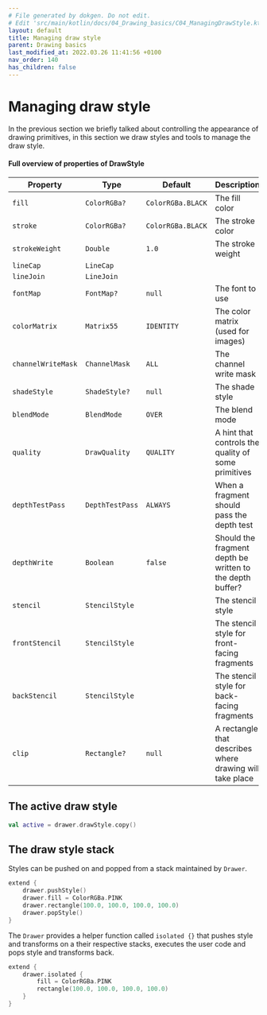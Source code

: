 ```yaml
---
# File generated by dokgen. Do not edit. 
# Edit 'src/main/kotlin/docs/04_Drawing_basics/C04_ManagingDrawStyle.kt' instead.
layout: default
title: Managing draw style
parent: Drawing basics
last_modified_at: 2022.03.26 11:41:56 +0100
nav_order: 140
has_children: false
---
```

 
# Managing draw style

In the previous section we briefly talked about controlling the appearance of drawing primitives, in this section we draw styles and tools to
manage the draw style.

#### Full overview of properties of DrawStyle

Property             | Type             | Default            | Description
---------------------|------------------|--------------------|-------------------
`fill`               | `ColorRGBa?`     | `ColorRGBa.BLACK`  | The fill color
`stroke`             | `ColorRGBa?`     | `ColorRGBa.BLACK`  | The stroke color
`strokeWeight`       | `Double`         | `1.0`              | The stroke weight
`lineCap`            | `LineCap`        |                    |
`lineJoin`           | `LineJoin`       |                    |
`fontMap`            | `FontMap?`       | `null`             | The font to use
`colorMatrix`        | `Matrix55`       | `IDENTITY`         | The color matrix (used for images)
`channelWriteMask`   | `ChannelMask`    | `ALL`              | The channel write mask
`shadeStyle`         | `ShadeStyle?`    | `null`             | The shade style
`blendMode`          | `BlendMode`      | `OVER`             | The blend mode
`quality`            | `DrawQuality`    | `QUALITY`          | A hint that controls the quality of some primitives
`depthTestPass`      | `DepthTestPass`  | `ALWAYS`           | When a fragment should pass the depth test
`depthWrite`         | `Boolean`        | `false`            | Should the fragment depth be written to the depth buffer?
`stencil`            | `StencilStyle`   |                    | The stencil style
`frontStencil`       | `StencilStyle`   |                    | The stencil style for front-facing fragments
`backStencil`        | `StencilStyle`   |                    | The stencil style for back-facing fragments
`clip`               | `Rectangle?`     | `null`             | A rectangle that describes where drawing will take place

## The active draw style

```kotlin
val active = drawer.drawStyle.copy()
```

## The draw style stack

Styles can be pushed on and popped from a stack maintained by `Drawer`.
 
 
```kotlin
extend {
    drawer.pushStyle()
    drawer.fill = ColorRGBa.PINK
    drawer.rectangle(100.0, 100.0, 100.0, 100.0)
    drawer.popStyle()
}
``` 
 
The `Drawer` provides a helper function called `isolated {}` that pushes style and transforms on a their respective
stacks, executes the user code and pops style and transforms back. 
 
```kotlin
extend {
    drawer.isolated {
        fill = ColorRGBa.PINK
        rectangle(100.0, 100.0, 100.0, 100.0)
    }
}
``` 
